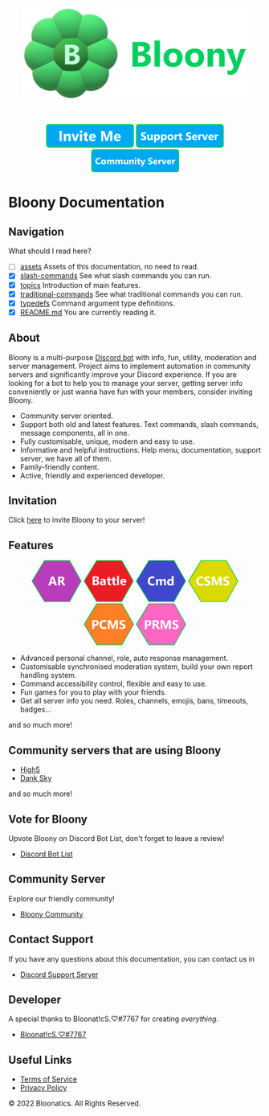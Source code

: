 <div align="center">
  <br />
  <p>
    <a href="https://discord.com/application-directory/826343609824575504"><img src="/assets/mainLogo.png" width="450" alt="mainLogo" /></a>
  </p>
  <br />
  <p>
    <a href="https://discord.com/api/oauth2/authorize?client_id=826343609824575504&scope=bot+applications.commands&permissions=1644905884927"><img src="/assets/inviteButton.png" width="175" alt="inviteButton" /></a>
    <a href="https://discord.gg/uudpr3vmw8"><img src="/assets/supportServerButton.png" width="175" alt="supportServerButton" /></a>
    <a href="https://discord.gg/EAPFHr2s7M"><img src="/assets/communityServerButton.png" width="175" alt="communityServerButton" /></a>
  </p>
</div>

# Bloony Documentation

## Navigation

What should I read here?

- [ ] [assets](/assets) Assets of this documentation, no need to read.
- [x] [slash-commands](/slash-commands) See what slash commands you can run.
- [x] [topics](/topics) Introduction of main features.
- [x] [traditional-commands](/traditional-commands) See what traditional commands you can run.
- [x] [typedefs](/typedefs) Command argument type definitions.
- [x] [README.md](/README.md) You are currently reading it.

## About

Bloony is a multi-purpose [Discord bot][discord-bot-docs] with info, fun, utility, moderation and server management. Project aims to implement automation in community servers and significantly improve your Discord experience. If you are looking for a bot to help you to manage your server, getting server info conveniently or just wanna have fun with your members, consider inviting Bloony.

- Community server oriented.
- Support both old and latest features. Text commands, slash commands, message components, all in one.
- Fully customisable, unique, modern and easy to use.
- Informative and helpful instructions. Help menu, documentation, support server, we have all of them.
- Family-friendly content.
- Active, friendly and experienced developer.

## Invitation

Click [here][bloony-invite] to invite Bloony to your server!

## Features

<div align="center">
  <p>
    <a href="/topics/autoresponder.md"><img src="/assets/autoresponderTopicButton.png" width="100" alt="autoresponderTopicButton" /></a>
    <a href="/topics/battle.md"><img src="/assets/battleTopicButton.png" width="100" alt="battleTopicButton" /></a>
    <a href="/topics/command.md"><img src="/assets/commandTopicButton.png" width="100" alt="commandTopicButton" /></a>
    <a href="/topics/csms.md"><img src="/assets/csmsTopicButton.png" width="100" alt="csmsTopicButton" /></a>
    <a href="/topics/pcms.md"><img src="/assets/pcmsTopicButton.png" width="100" alt="pcmsTopicButton" /></a>
    <a href="/topics/prms.md"><img src="/assets/prmsTopicButton.png" width="100" alt="prmsTopicButton" /></a>
  </p>
</div>

- Advanced personal channel, role, auto response management.
- Customisable synchronised moderation system, build your own report handling system.
- Command accessibility control, flexible and easy to use.
- Fun games for you to play with your friends.
- Get all server info you need. Roles, channels, emojis, bans, timeouts, badges...

and so much more!

## Community servers that are using Bloony

- [High5][high5]
- [Dank Sky][danksky]

and so much more!

## Vote for Bloony

Upvote Bloony on Discord Bot List, don't forget to leave a review!

- [Discord Bot List][discord-bot-list]

## Community Server

Explore our friendly community!

- [Bloony Community][bloony-community]

## Contact Support

If you have any questions about this documentation, you can contact us in

- [Discord Support Server][support-server]

## Developer

A special thanks to Bloonat!cS.♡#7767 for creating *everything*.

- [Bloonat!cS.♡#7767][bloonatics]

## Useful Links

- [Terms of Service][terms-of-service]
- [Privacy Policy][privacy-policy]

© 2022 Bloonatics. All Rights Reserved.

[bloony-invite]: https://discord.com/api/oauth2/authorize?client_id=826343609824575504&scope=bot+applications.commands&permissions=1644905884927
[support-server]: https://discord.gg/uudpr3vmw8
[bloony-community]: https://discord.gg/EAPFHr2s7M
[bloonatics]: https://discord.com/users/676103178323886085
[discord-bot-docs]: https://discord.com/developers/docs/topics/oauth2#bots
[discord-bot-list]: https://discordbotlist.com/bots/bloony/upvote
[high5]: https://discord.gg/qDQ2W7Y8xy
[danksky]: https://discord.gg/5B9sjy8FsC
[terms-of-service]: https://gist.github.com/Bloonatics/c4a4fab9564bf1ce974788288b46a2b1
[privacy-policy]: https://gist.github.com/Bloonatics/6e5a24a386287eaa916c9d586365e4a2
